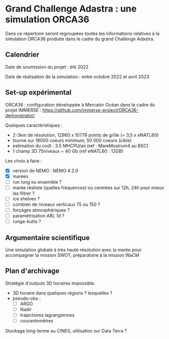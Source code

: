 # Grand Challenge Adastra : une simulation ORCA36

Dans ce répertoire seront regroupées toutes les informations relatives à la simulation ORCA36 produite dans le cadre du grand Challenge Adastra.

## Calendrier

Date de soumission du projet : été 2022

Date de réalisation de la simulation : entre octobre 2022 et avril 2023


## Set-up expérimental

ORCA36 : configuration développée à Mercator Océan dans le cadre du projet IMMERSE : https://github.com/immerse-project/ORCA36-demonstrator/

Quelques caractéristiques :
  - 2-3km de résolution, 12960 x 10776 points de grille (= 3,5 x eNATL60)
  - tourne sur 18000 coeurs minimum, 50 000 coeurs  (cible)
  - estimation du coût : 3.5 MHCPU/an (ref : MareMostrum4 au BSC)
  - 1 champ 3D 75niveaux ~ 40 Gb (ref eNATL60 : 12GB)


Les choix à faire :

  - [x] version de NEMO : NEMO 4.2.0 
  - [x] marées
  - [ ] run long ou ensemble ?
  - [ ] marée réaliste (quelles fréquences) ou centrées sur 12h, 24h pour mieux les filtrer ?
  - [ ] ice shelves ?
  - [ ] combien de niveaux verticaux 75 ou 150 ? 
  - [ ] forçages atmosphériques ?
  - [ ] paramètrisation ABL 1d ?
  - [ ] runge-kutta ?

## Argumentaire scientifique

Une simulation globale à très haute résolution avec la marée pour accompagner la mission SWOT, préparatoire à la mission WaCM

## Plan d'archivage

Stratégie d'outputs 3D horaires impossible.
  - 3D horaire dans quelques régions ? lesquelles ?
  - pseudo-obs :
    - [ ] ARGO
    - [ ] Nadir
    - [ ] trajectoires lagrangiennes
    - [ ] courantomètres

Stockage long-terme au CINES, utilisation sur Data Terra ?
